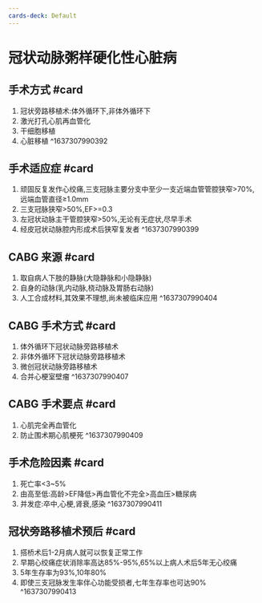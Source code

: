 ```yaml
---
cards-deck: Default
---
```


# 冠状动脉粥样硬化性心脏病

## 手术方式 #card 
1. 冠状旁路移植术:体外循环下,非体外循环下
2. 激光打孔心肌再血管化
3. 干细胞移植
4. 心脏移植
^1637307990392

## 手术适应症 #card 
1. 顽固反复发作心绞痛,三支冠脉主要分支中至少一支近端血管管腔狭窄>70%,远端血管直径≥1.0mm
2. 三支冠脉狭窄>50%,EF>=0.3
3. 左冠状动脉主干管腔狭窄>50%,无论有无症状,尽早手术
4. 经皮冠状动脉腔内形成术后狭窄复发者
^1637307990399

## CABG 来源 #card 
1. 取自病人下肢的静脉(大隐静脉和小隐静脉)
2. 自身的动脉(乳内动脉,桡动脉及胃肠右动脉)
3. 人工合成材料,其效果不理想,尚未被临床应用
^1637307990404

## CABG 手术方式 #card 
1. 体外循环下冠状动脉旁路移植术
2. 非体外循环下冠状动脉旁路移植术
3. 微创冠状动脉旁路移植术
4. 合并心梗室壁瘤
^1637307990407

## CABG 手术要点 #card 
1. 心肌完全再血管化
2. 防止围术期心肌梗死
^1637307990409

## 手术危险因素 #card 
1. 死亡率<3~5%
2. 由高至低:高龄>EF降低>再血管化不完全>高血压>糖尿病
3. 并发症:卒中,心梗,肾衰,感染
^1637307990411

## 冠状旁路移植术预后 #card 
1. 搭桥术后1-2月病人就可以恢复正常工作
2. 早期心绞痛症状消除率高达85%-95%,65%以上病人术后5年无心绞痛
3. 5年生存率为93%,10年80%
4. 即使三支冠脉发生率伴心功能受损者,七年生存率也可达90%
^1637307990413
